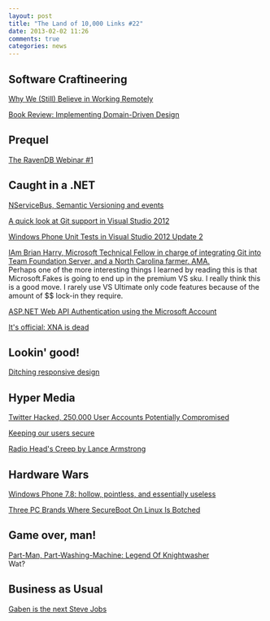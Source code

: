 ```yaml
---
layout: post
title: "The Land of 10,000 Links #22"
date: 2013-02-02 11:26
comments: true
categories: news
---
```

## Software Craftineering
[Why We (Still) Believe in Working Remotely](http://blog.stackoverflow.com/2013/02/why-we-still-believe-in-working-remotely/)

[Book Review: Implementing Domain-Driven Design](http://thepaulrayner.com/blog/2013/02/01/book-review-implementing-domain-driven-design/)

## Prequel
[The RavenDB Webinar \#1](http://ayende.com/blog/160993/the-ravendb-webinar-is-on-youtube?key=56e2d024-e796-440f-b5d9-28578c6ac2b3&utm_source=feedburner&utm_medium=feed&utm_campaign=Feed%3A+AyendeRahien+%28Ayende+%40+Rahien%29)

## Caught in a .NET
[NServiceBus, Semantic Versioning and events](http://lostechies.com/jimmybogard/2013/01/31/nservicebus-semantic-versioning-and-events/?utm_source=feedburner&utm_medium=feed&utm_campaign=Feed%3A+LosTechies+%28LosTechies%29)

[A quick look at Git support in Visual Studio 2012](http://weblogs.asp.net/jgalloway/archive/2013/01/31/a-quick-look-at-git-support-in-visual-studio-2012.aspx?utm_source=feedburner&utm_medium=feed&utm_campaign=Feed%3A+jongalloway+%28Jon+Galloway%29)

[Windows Phone Unit Tests in Visual Studio 2012 Update 2](http://blogs.msdn.com/b/visualstudioalm/archive/2013/01/31/windows-phone-unit-tests-in-visual-studio-2012-update-2.aspx)

[IAm Brian Harry, Microsoft Technical Fellow in charge of integrating Git into Team Foundation Server, and a North Carolina farmer. AMA.](http://www.reddit.com/r/IAmA/comments/17paji/iam_brian_harry_microsoft_technical_fellow_in/)  
Perhaps one of the more interesting things I learned by reading this is that Microsoft.Fakes is going to end up in the premium VS sku. I really think this is a good move. I rarely use VS Ultimate only code features because of the amount of $$ lock-in they require.

[ASP.NET Web API Authentication using the Microsoft Account](http://leastprivilege.com/2013/02/02/asp-net-web-api-authentication-using-the-microsoft-account/)

[It's official: XNA is dead](http://www.gamasutra.com/view/news/185894/Its_official_XNA_is_dead.php#.UQ1AsFqH3HU)

## Lookin' good!
[Ditching responsive design](https://gocardless.com/blog/unresponsive-design/)

## Hyper Media
[Twitter Hacked, 250,000 User Accounts Potentially Compromised](http://allthingsd.com/20130201/twitter-hacked-250000-user-accounts-compromised/)

[Keeping our users secure](http://blog.twitter.com/2013/02/keeping-our-users-secure.html)

[Radio Head's Creep by Lance Armstrong](https://vimeo.com/58191312)

## Hardware Wars
[Windows Phone 7.8: hollow, pointless, and essentially useless](http://www.osnews.com/story/26750/Windows_Phone_7_8_hollow_pointless_and_essentially_useless)

[Three PC Brands Where SecureBoot On Linux Is Botched](http://www.phoronix.com/scan.php?page=news_item&px=MTI4OTc)

## Game over, man!
[Part-Man, Part-Washing-Machine: Legend Of Knightwasher](http://www.rockpapershotgun.com/2013/02/01/part-man-part-washing-machine-legend-of-knightwasher/?utm_source=feedburner&utm_medium=feed&utm_campaign=Feed%3A+RockPaperShotgun+%28Rock%2C+Paper%2C+Shotgun%29)  
Wat?

## Business as Usual
[Gaben is the next Steve Jobs](https://www.youtube.com/watch?v=t8QEOBgLBQU)